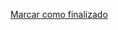 <a onclick="test()" href="https://fx-learning.mgait.services:8443/finish/security-firewalld" target="_parent" class="btn primary-btn">Marcar como finalizado</a>
